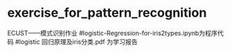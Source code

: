 # exercise_for_pattern_recognition
ECUST——模式识别作业
#logistic-Regression-for-iris2types.ipynb为程序代码
#logistic 回归原理及iris分类.pdf 为学习报告

